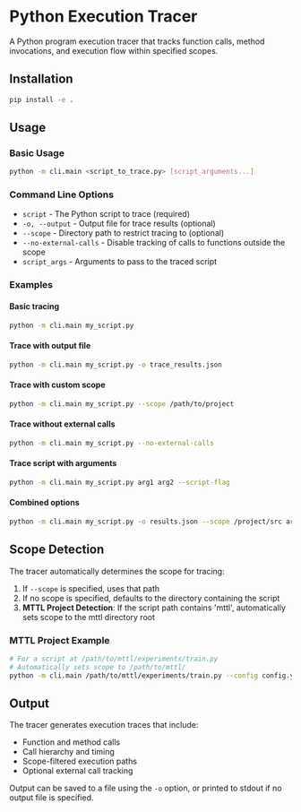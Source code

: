 # Python Execution Tracer

A Python program execution tracer that tracks function calls, method invocations, and execution flow within specified scopes.

## Installation

```bash
pip install -e .
```

## Usage

### Basic Usage

```bash
python -m cli.main <script_to_trace.py> [script_arguments...]
```

### Command Line Options

- `script` - The Python script to trace (required)
- `-o, --output` - Output file for trace results (optional)
- `--scope` - Directory path to restrict tracing to (optional)
- `--no-external-calls` - Disable tracking of calls to functions outside the scope
- `script_args` - Arguments to pass to the traced script

### Examples

#### Basic tracing
```bash
python -m cli.main my_script.py
```

#### Trace with output file
```bash
python -m cli.main my_script.py -o trace_results.json
```

#### Trace with custom scope
```bash
python -m cli.main my_script.py --scope /path/to/project
```

#### Trace without external calls
```bash
python -m cli.main my_script.py --no-external-calls
```

#### Trace script with arguments
```bash
python -m cli.main my_script.py arg1 arg2 --script-flag
```

#### Combined options
```bash
python -m cli.main my_script.py -o results.json --scope /project/src arg1 arg2
```

## Scope Detection

The tracer automatically determines the scope for tracing:

1. If `--scope` is specified, uses that path
2. If no scope is specified, defaults to the directory containing the script
3. **MTTL Project Detection**: If the script path contains 'mttl', automatically sets scope to the mttl directory root

### MTTL Project Example
```bash
# For a script at /path/to/mttl/experiments/train.py
# Automatically sets scope to /path/to/mttl/
python -m cli.main /path/to/mttl/experiments/train.py --config config.yaml
```

## Output

The tracer generates execution traces that include:
- Function and method calls
- Call hierarchy and timing
- Scope-filtered execution paths
- Optional external call tracking

Output can be saved to a file using the `-o` option, or printed to stdout if no output file is specified.
